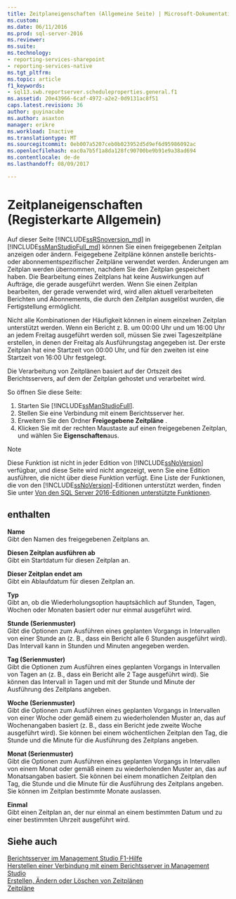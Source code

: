 ```yaml
---
title: Zeitplaneigenschaften (Allgemeine Seite) | Microsoft-Dokumentation
ms.custom: 
ms.date: 06/11/2016
ms.prod: sql-server-2016
ms.reviewer: 
ms.suite: 
ms.technology:
- reporting-services-sharepoint
- reporting-services-native
ms.tgt_pltfrm: 
ms.topic: article
f1_keywords:
- sql13.swb.reportserver.scheduleproperties.general.f1
ms.assetid: 20e43966-6caf-4972-a2e2-0d9131ac8f51
caps.latest.revision: 36
author: guyinacube
ms.author: asaxton
manager: erikre
ms.workload: Inactive
ms.translationtype: MT
ms.sourcegitcommit: 0eb007a5207ceb0b023952d5d9ef6d95986092ac
ms.openlocfilehash: eac0a7b5f1a8da128fc90700be9b91e9a38ad694
ms.contentlocale: de-de
ms.lasthandoff: 08/09/2017

---
```

# <a name="schedule-properties-general-page"></a>Zeitplaneigenschaften (Registerkarte Allgemein)
  Auf dieser Seite [!INCLUDE[ssRSnoversion_md](../../includes/ssrsnoversion-md.md)] in [!INCLUDE[ssManStudioFull_md](../../includes/ssmanstudiofull-md.md)] können Sie einen freigegebenen Zeitplan anzeigen oder ändern. Feigegebene Zeitpläne können anstelle berichts- oder abonnementspezifischer Zeitpläne verwendet werden. Änderungen am Zeitplan werden übernommen, nachdem Sie den Zeitplan gespeichert haben. Die Bearbeitung eines Zeitplans hat keine Auswirkungen auf Aufträge, die gerade ausgeführt werden. Wenn Sie einen Zeitplan bearbeiten, der gerade verwendet wird, wird allen aktuell verarbeiteten Berichten und Abonnements, die durch den Zeitplan ausgelöst wurden, die Fertigstellung ermöglicht.  
  
 Nicht alle Kombinationen der Häufigkeit können in einem einzelnen Zeitplan unterstützt werden. Wenn ein Bericht z. B. um 00:00 Uhr und um 16:00 Uhr an jedem Freitag ausgeführt werden soll, müssen Sie zwei Tageszeitpläne erstellen, in denen der Freitag als Ausführungstag angegeben ist. Der erste Zeitplan hat eine Startzeit von 00:00 Uhr, und für den zweiten ist eine Startzeit von 16:00 Uhr festgelegt.  
  
 Die Verarbeitung von Zeitplänen basiert auf der Ortszeit des Berichtsservers, auf dem der Zeitplan gehostet und verarbeitet wird.  
  
 So öffnen Sie diese Seite:
 1) Starten Sie [!INCLUDE[ssManStudioFull](../../includes/ssmanstudiofull-md.md)].
 2) Stellen Sie eine Verbindung mit einem Berichtsserver her.
 3) Erweitern Sie den Ordner **Freigegebene Zeitpläne** .
 4) Klicken Sie mit der rechten Maustaste auf einen freigegebenen Zeitplan, und wählen Sie **Eigenschaften**aus.  
  
> [!NOTE]  
>Diese Funktion ist nicht in jeder Edition von [!INCLUDE[ssNoVersion](../../includes/ssnoversion-md.md)] verfügbar, und diese Seite wird nicht angezeigt, wenn Sie eine Edition ausführen, die nicht über diese Funktion verfügt. Eine Liste der Funktionen, die von den [!INCLUDE[ssNoVersion](../../includes/ssnoversion-md.md)]-Editionen unterstützt werden, finden Sie unter [Von den SQL Server 2016-Editionen unterstützte Funktionen](~/sql-server/editions-and-supported-features-for-sql-server-2016.md).  
  
## <a name="options"></a>enthalten  
 **Name**  
 Gibt den Namen des freigegebenen Zeitplans an.  
  
 **Diesen Zeitplan ausführen ab**  
 Gibt ein Startdatum für diesen Zeitplan an.  
  
 **Dieser Zeitplan endet am**  
 Gibt ein Ablaufdatum für diesen Zeitplan an.  
  
 **Typ**  
 Gibt an, ob die Wiederholungsoption hauptsächlich auf Stunden, Tagen, Wochen oder Monaten basiert oder nur einmal ausgeführt wird.  
  
 **Stunde (Serienmuster)**  
 Gibt die Optionen zum Ausführen eines geplanten Vorgangs in Intervallen von einer Stunde an (z. B., dass ein Bericht alle 6 Stunden ausgeführt wird). Das Intervall kann in Stunden und Minuten angegeben werden.  
  
 **Tag (Serienmuster)**  
 Gibt die Optionen zum Ausführen eines geplanten Vorgangs in Intervallen von Tagen an (z. B., dass ein Bericht alle 2 Tage ausgeführt wird). Sie können das Intervall in Tagen und mit der Stunde und Minute der Ausführung des Zeitplans angeben.  
  
 **Woche (Serienmuster)**  
 Gibt die Optionen zum Ausführen eines geplanten Vorgangs in Intervallen von einer Woche oder gemäß einem zu wiederholenden Muster an, das auf Wochenangaben basiert (z. B., dass ein Bericht jede zweite Woche ausgeführt wird). Sie können bei einem wöchentlichen Zeitplan den Tag, die Stunde und die Minute für die Ausführung des Zeitplans angeben.  
  
 **Monat (Serienmuster)**  
 Gibt die Optionen zum Ausführen eines geplanten Vorgangs in Intervallen von einem Monat oder gemäß einem zu wiederholenden Muster an, das auf Monatsangaben basiert. Sie können bei einem monatlichen Zeitplan den Tag, die Stunde und die Minute für die Ausführung des Zeitplans angeben. Sie können im Zeitplan bestimmte Monate auslassen.  
  
 **Einmal**  
 Gibt einen Zeitplan an, der nur einmal an einem bestimmten Datum und zu einer bestimmten Uhrzeit ausgeführt wird.  
  
## <a name="see-also"></a>Siehe auch  
 [Berichtsserver im Management Studio F1-Hilfe](../../reporting-services/tools/report-server-in-management-studio-f1-help.md)   
 [Herstellen einer Verbindung mit einem Berichtsserver in Management Studio](../../reporting-services/tools/connect-to-a-report-server-in-management-studio.md)   
 [Erstellen, Ändern oder Löschen von Zeitplänen](../../reporting-services/subscriptions/create-modify-and-delete-schedules.md)   
 [Zeitpläne](../../reporting-services/subscriptions/schedules.md)  
  
  


